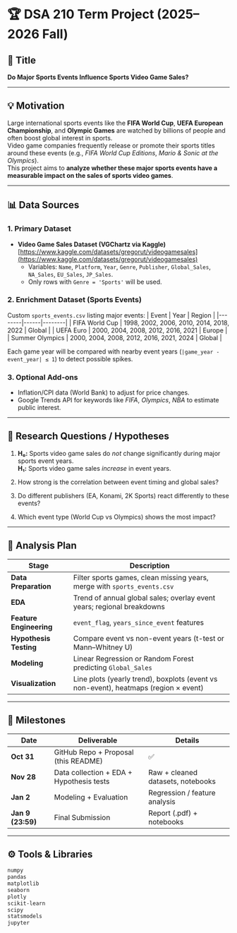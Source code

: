 # 🏆 DSA 210 Term Project (2025–2026 Fall)

## 🎯 Title
**Do Major Sports Events Influence Sports Video Game Sales?**

---

## 💡 Motivation
Large international sports events like the **FIFA World Cup**, **UEFA European Championship**, and **Olympic Games** are watched by billions of people and often boost global interest in sports.  
Video game companies frequently release or promote their sports titles around these events (e.g., *FIFA World Cup Editions*, *Mario & Sonic at the Olympics*).  
This project aims to **analyze whether these major sports events have a measurable impact on the sales of sports video games**.

---

## 📊 Data Sources

### 1. **Primary Dataset**
- **Video Game Sales Dataset (VGChartz via Kaggle)**  
  [https://www.kaggle.com/datasets/gregorut/videogamesales](https://www.kaggle.com/datasets/gregorut/videogamesales)  
  - Variables: `Name`, `Platform`, `Year`, `Genre`, `Publisher`, `Global_Sales`, `NA_Sales`, `EU_Sales`, `JP_Sales`.  
  - Only rows with `Genre = 'Sports'` will be used.

### 2. **Enrichment Dataset (Sports Events)**
Custom `sports_events.csv` listing major events:
| Event | Year | Region |
|--------|------|--------|
| FIFA World Cup | 1998, 2002, 2006, 2010, 2014, 2018, 2022 | Global |
| UEFA Euro | 2000, 2004, 2008, 2012, 2016, 2021 | Europe |
| Summer Olympics | 2000, 2004, 2008, 2012, 2016, 2021, 2024 | Global |

Each game year will be compared with nearby event years (`|game_year - event_year| ≤ 1`) to detect possible spikes.

### 3. **Optional Add-ons**
- Inflation/CPI data (World Bank) to adjust for price changes.  
- Google Trends API for keywords like *FIFA*, *Olympics*, *NBA* to estimate public interest.

---

## 🔬 Research Questions / Hypotheses

1. **H₀:** Sports video game sales do *not* change significantly during major sports event years.  
   **H₁:** Sports video game sales *increase* in event years.

2. How strong is the correlation between event timing and global sales?  
3. Do different publishers (EA, Konami, 2K Sports) react differently to these events?  
4. Which event type (World Cup vs Olympics) shows the most impact?

---

## 🧠 Analysis Plan

| Stage | Description |
|--------|-------------|
| **Data Preparation** | Filter sports games, clean missing years, merge with `sports_events.csv` |
| **EDA** | Trend of annual global sales; overlay event years; regional breakdowns |
| **Feature Engineering** | `event_flag`, `years_since_event` features |
| **Hypothesis Testing** | Compare event vs non-event years (t-test or Mann–Whitney U) |
| **Modeling** | Linear Regression or Random Forest predicting `Global_Sales` |
| **Visualization** | Line plots (yearly trend), boxplots (event vs non-event), heatmaps (region × event) |

---

## 📅 Milestones

| Date | Deliverable | Details |
|------|--------------|---------|
| **Oct 31** | GitHub Repo + Proposal (this README) | ✅ |
| **Nov 28** | Data collection + EDA + Hypothesis tests | Raw + cleaned datasets, notebooks |
| **Jan 2** | Modeling + Evaluation | Regression / feature analysis |
| **Jan 9 (23:59)** | Final Submission | Report (.pdf) + notebooks |

---

## ⚙️ Tools & Libraries

```txt
numpy
pandas
matplotlib
seaborn
plotly
scikit-learn
scipy
statsmodels
jupyter

